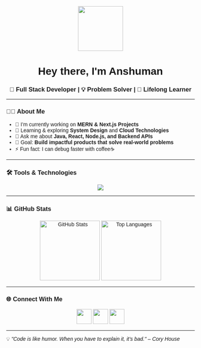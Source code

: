 <!-- Import Outfit Font -->
<link href="https://fonts.googleapis.com/css2?family=Outfit:wght@400;600;700&display=swap" rel="stylesheet">

<div style="font-family: 'Outfit', sans-serif; ">

<div id="header" align="center">
  <img src="https://i.giphy.com/media/qgQUggAC3Pfv687qPC/giphy.webp" width="120"/>
</div>

<h1 align="center">Hey there, I'm Anshuman</h1>
<h3 align="center">🚀 Full Stack Developer | 💡 Problem Solver | 🌱 Lifelong Learner</h3>

---

### 👨‍💻 About Me
- 🔭 I’m currently working on **MERN & Next.js Projects**
- 🌱 Learning & exploring **System Design** and **Cloud Technologies**
- 💬 Ask me about **Java, React, Node.js, and Backend APIs**
- 🎯 Goal: **Build impactful products that solve real-world problems**
- ⚡ Fun fact: I can debug faster with coffee☕

---

### 🛠️ Tools & Technologies
<p align="center">
  <a href="https://skillicons.dev">
    <img src="https://skillicons.dev/icons?i=java,javascript,typescript,vscode,c,html,css,tailwind,bootstrap,react,redux,vite,nextjs,nodejs,express,mongodb,git,github,bash,postman,docker,kubernetes,aws,vercel,netlify,pug,npm,kali&theme=dark" />
  </a>
</p>

---

### 📊 GitHub Stats
<p align="center">
  <img src="https://github-readme-stats.vercel.app/api?username=Anshuman1s&show_icons=true&theme=tokyonight" alt="GitHub Stats" height="160"/>
  <img src="https://github-readme-stats.vercel.app/api/top-langs/?username=Anshuman1s&layout=compact&theme=tokyonight&langs_count=8" alt="Top Languages" height="160"/>
</p>

---

### 🌐 Connect With Me
<p align="center">
  <a href="https://www.linkedin.com/in/anshumanshukla12/"><img src="https://skillicons.dev/icons?i=linkedin" width="40"/></a>
  <a href="mailto:anshumanshukla.dev@gmail.com"><img src="https://skillicons.dev/icons?i=gmail" width="40"/></a>
  <a href="https://github.com/Anshuman1s"><img src="https://skillicons.dev/icons?i=github" width="40"/></a>
</p>

---

💡 *"Code is like humor. When you have to explain it, it’s bad." – Cory House*

</div>

